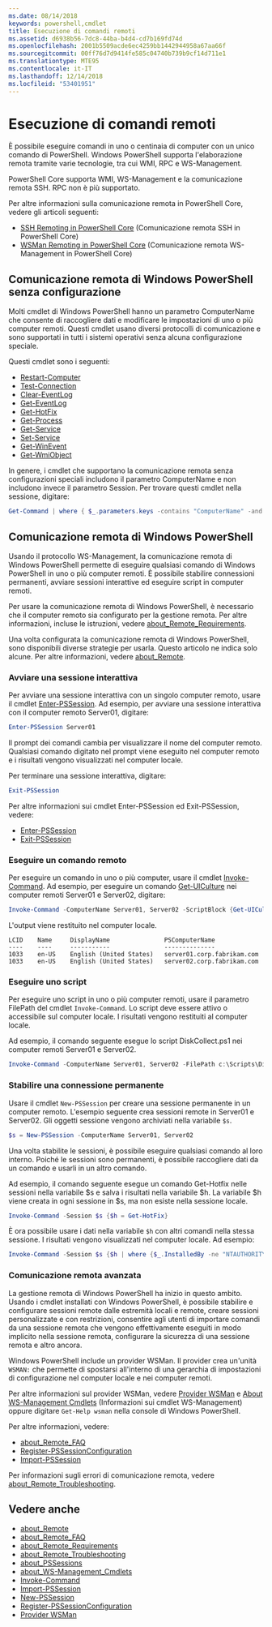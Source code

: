 ```yaml
---
ms.date: 08/14/2018
keywords: powershell,cmdlet
title: Esecuzione di comandi remoti
ms.assetid: d6938b56-7dc8-44ba-b4d4-cd7b169fd74d
ms.openlocfilehash: 2001b5509acde6ec4259bb1442944958a67aa66f
ms.sourcegitcommit: 00ff76d7d9414fe585c04740b739b9cf14d711e1
ms.translationtype: MTE95
ms.contentlocale: it-IT
ms.lasthandoff: 12/14/2018
ms.locfileid: "53401951"
---
```

# <a name="running-remote-commands"></a>Esecuzione di comandi remoti

È possibile eseguire comandi in uno o centinaia di computer con un unico comando di PowerShell. Windows PowerShell supporta l'elaborazione remota tramite varie tecnologie, tra cui WMI, RPC e WS-Management.

PowerShell Core supporta WMI, WS-Management e la comunicazione remota SSH. RPC non è più supportato.

Per altre informazioni sulla comunicazione remota in PowerShell Core, vedere gli articoli seguenti:

- [SSH Remoting in PowerShell Core][ssh-remoting] (Comunicazione remota SSH in PowerShell Core)
- [WSMan Remoting in PowerShell Core][wsman-remoting] (Comunicazione remota WS-Management in PowerShell Core)

## <a name="windows-powershell-remoting-without-configuration"></a>Comunicazione remota di Windows PowerShell senza configurazione

Molti cmdlet di Windows PowerShell hanno un parametro ComputerName che consente di raccogliere dati e modificare le impostazioni di uno o più computer remoti. Questi cmdlet usano diversi protocolli di comunicazione e sono supportati in tutti i sistemi operativi senza alcuna configurazione speciale.

Questi cmdlet sono i seguenti:

- [Restart-Computer](/powershell/module/microsoft.powershell.management/restart-computer)
- [Test-Connection](/powershell/module/microsoft.powershell.management/test-connection)
- [Clear-EventLog](/powershell/module/microsoft.powershell.management/clear-eventlog)
- [Get-EventLog](/powershell/module/microsoft.powershell.management/get-eventlog)
- [Get-HotFix](/powershell/module/microsoft.powershell.management/get-hotfix)
- [Get-Process](/powershell/module/microsoft.powershell.management/get-process)
- [Get-Service](/powershell/module/microsoft.powershell.management/get-service)
- [Set-Service](/powershell/module/microsoft.powershell.management/set-service)
- [Get-WinEvent](/powershell/module/microsoft.powershell.diagnostics/get-winevent)
- [Get-WmiObject](/powershell/module/microsoft.powershell.management/get-wmiobject)

In genere, i cmdlet che supportano la comunicazione remota senza configurazioni speciali includono il parametro ComputerName e non includono invece il parametro Session. Per trovare questi cmdlet nella sessione, digitare:

```powershell
Get-Command | where { $_.parameters.keys -contains "ComputerName" -and $_.parameters.keys -notcontains "Session"}
```

## <a name="windows-powershell-remoting"></a>Comunicazione remota di Windows PowerShell

Usando il protocollo WS-Management, la comunicazione remota di Windows PowerShell permette di eseguire qualsiasi comando di Windows PowerShell in uno o più computer remoti. È possibile stabilire connessioni permanenti, avviare sessioni interattive ed eseguire script in computer remoti.

Per usare la comunicazione remota di Windows PowerShell, è necessario che il computer remoto sia configurato per la gestione remota.
Per altre informazioni, incluse le istruzioni, vedere [about_Remote_Requirements](/powershell/module/microsoft.powershell.core/about/about_remote_requirements).

Una volta configurata la comunicazione remota di Windows PowerShell, sono disponibili diverse strategie per usarla.
Questo articolo ne indica solo alcune. Per altre informazioni, vedere [about_Remote](/powershell/module/microsoft.powershell.core/about/about_remote).

### <a name="start-an-interactive-session"></a>Avviare una sessione interattiva

Per avviare una sessione interattiva con un singolo computer remoto, usare il cmdlet [Enter-PSSession](/powershell/module/microsoft.powershell.core/enter-pssession).
Ad esempio, per avviare una sessione interattiva con il computer remoto Server01, digitare:

```powershell
Enter-PSSession Server01
```

Il prompt dei comandi cambia per visualizzare il nome del computer remoto. Qualsiasi comando digitato nel prompt viene eseguito nel computer remoto e i risultati vengono visualizzati nel computer locale.

Per terminare una sessione interattiva, digitare:

```powershell
Exit-PSSession
```

Per altre informazioni sui cmdlet Enter-PSSession ed Exit-PSSession, vedere:

- [Enter-PSSession](/powershell/module/microsoft.powershell.core/enter-pssession)
- [Exit-PSSession](/powershell/module/microsoft.powershell.core/exit-pssession)

### <a name="run-a-remote-command"></a>Eseguire un comando remoto

Per eseguire un comando in uno o più computer, usare il cmdlet [Invoke-Command](/powershell/module/microsoft.powershell.core/invoke-command). Ad esempio, per eseguire un comando [Get-UICulture](/powershell/module/microsoft.powershell.utility/get-uiculture) nei computer remoti Server01 e Server02, digitare:

```powershell
Invoke-Command -ComputerName Server01, Server02 -ScriptBlock {Get-UICulture}
```

L'output viene restituito nel computer locale.

```output
LCID    Name     DisplayName               PSComputerName
----    ----     -----------               --------------
1033    en-US    English (United States)   server01.corp.fabrikam.com
1033    en-US    English (United States)   server02.corp.fabrikam.com
```

### <a name="run-a-script"></a>Eseguire uno script

Per eseguire uno script in uno o più computer remoti, usare il parametro FilePath del cmdlet `Invoke-Command`. Lo script deve essere attivo o accessibile sul computer locale. I risultati vengono restituiti al computer locale.

Ad esempio, il comando seguente esegue lo script DiskCollect.ps1 nei computer remoti Server01 e Server02.

```powershell
Invoke-Command -ComputerName Server01, Server02 -FilePath c:\Scripts\DiskCollect.ps1
```

### <a name="establish-a-persistent-connection"></a>Stabilire una connessione permanente

Usare il cmdlet `New-PSSession` per creare una sessione permanente in un computer remoto. L'esempio seguente crea sessioni remote in Server01 e Server02. Gli oggetti sessione vengono archiviati nella variabile `$s`.

```powershell
$s = New-PSSession -ComputerName Server01, Server02
```

Una volta stabilite le sessioni, è possibile eseguire qualsiasi comando al loro interno. Poiché le sessioni sono permanenti, è possibile raccogliere dati da un comando e usarli in un altro comando.

Ad esempio, il comando seguente esegue un comando Get-Hotfix nelle sessioni nella variabile $s e salva i risultati nella variabile $h. La variabile $h viene creata in ogni sessione in $s, ma non esiste nella sessione locale.

```powershell
Invoke-Command -Session $s {$h = Get-HotFix}
```

È ora possibile usare i dati nella variabile `$h` con altri comandi nella stessa sessione. I risultati vengono visualizzati nel computer locale. Ad esempio:

```powershell
Invoke-Command -Session $s {$h | where {$_.InstalledBy -ne "NTAUTHORITY\SYSTEM"}}
```

### <a name="advanced-remoting"></a>Comunicazione remota avanzata

La gestione remota di Windows PowerShell ha inizio in questo ambito. Usando i cmdlet installati con Windows PowerShell, è possibile stabilire e configurare sessioni remote dalle estremità locali e remote, creare sessioni personalizzate e con restrizioni, consentire agli utenti di importare comandi da una sessione remota che vengono effettivamente eseguiti in modo implicito nella sessione remota, configurare la sicurezza di una sessione remota e altro ancora.

Windows PowerShell include un provider WSMan. Il provider crea un'unità `WSMAN:` che permette di spostarsi all'interno di una gerarchia di impostazioni di configurazione nel computer locale e nei computer remoti.

Per altre informazioni sul provider WSMan, vedere [Provider WSMan](https://technet.microsoft.com/library/dd819476.aspx) e [About WS-Management Cmdlets](/powershell/module/microsoft.powershell.core/about/about_ws-management_cmdlets) (Informazioni sui cmdlet WS-Management) oppure digitare `Get-Help wsman` nella console di Windows PowerShell.

Per altre informazioni, vedere:

- [about_Remote_FAQ](https://technet.microsoft.com/library/dd315359.aspx)
- [Register-PSSessionConfiguration](https://go.microsoft.com/fwlink/?LinkId=821508)
- [Import-PSSession](https://go.microsoft.com/fwlink/?LinkId=821821)

Per informazioni sugli errori di comunicazione remota, vedere [about_Remote_Troubleshooting](https://technet.microsoft.com/library/dd347642.aspx).

## <a name="see-also"></a>Vedere anche

- [about_Remote](https://technet.microsoft.com/library/9b4a5c87-9162-4adf-bdfe-fbc80b9b8970)
- [about_Remote_FAQ](https://technet.microsoft.com/library/e23702fd-9415-4a98-9975-390a4d3adc42)
- [about_Remote_Requirements](https://technet.microsoft.com/library/da213949-134c-4741-b307-81f4492ba1bd)
- [about_Remote_Troubleshooting](https://technet.microsoft.com/library/2f890148-8578-49ed-85ea-79a489dd6317)
- [about_PSSessions](https://technet.microsoft.com/library/7a9b4e0e-fa1b-47b0-92f6-6e2995d70acb)
- [about_WS-Management_Cmdlets](https://technet.microsoft.com/library/6ed3370a-ea10-45a5-9493-696aeace27ed)
- [Invoke-Command](/powershell/module/microsoft.powershell.core/invoke-command)
- [Import-PSSession](https://go.microsoft.com/fwlink/?LinkId=821821)
- [New-PSSession](https://go.microsoft.com/fwlink/?LinkId=821498)
- [Register-PSSessionConfiguration](https://go.microsoft.com/fwlink/?LinkId=821508)
- [Provider WSMan](https://technet.microsoft.com/library/66fe1241-e08f-49ca-832f-a84c33ca8735)

[wsman-remoting]: WSMan-Remoting-in-PowerShell-Core.md
[ssh-remoting]: SSH-Remoting-in-PowerShell-Core.md